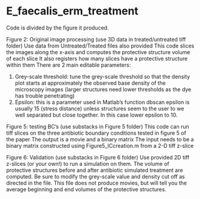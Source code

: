 # E_faecalis_erm_treatment


Code is divided by the figure it produced.

Figure 2: Original image processing (use 3D data in treated/untreated tiff folder)
Use data from Untreated/Treated files also provided 
This code slices the images along the x-axis and computes the protective structure volume of each slice
It also registers how many slices have a protective structure within them
There are 2 main editable parameters:
1. Grey-scale threshold: tune the grey-scale threshold so that the density plot starts at approximately the 
	observed base density of the microscopy images (larger structures need lower thresholds as the 
	dye has trouble penetrating)
2. Epsilon: this is a parameter used in Matlab’s function dbscan
	epsilon is usually 15 (stress distance) unless structures seem to the user to we well separated
	but close together. In this case lower epsilon to 10.

Figure 5: testing BC’s (use substacks in Figure 5 folder)
This code can run tiff slices on the three antibiotic boundary conditions tested in figure 5 of the paper
The output is a movie and a binary matrix
The input needs to be a binary matrix constructed using Figure5_ICcreation.m from a 2-D tiff z-slice

Figure 6: Validation (use substacks in Figure 6 folder)
Use provided 2D tiff z-slices (or your own!) to run a simulation on them. The volume of protective structures before and after antibiotic simulated treatment are computed. Be sure to modify the grey-scale value and 
density cut off as directed in the file. This file does not produce movies, but will tell you the average beginning and end volumes of the protective structures. 
